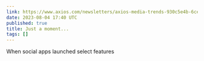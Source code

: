 ```yaml
---
link: https://www.axios.com/newsletters/axios-media-trends-930c5e4b-6cea-4d98-8828-4957c624a8f8.html
date: 2023-08-04 17:40 UTC
published: true
title: Just a moment...
tags: []
---
```


When social apps launched select features
